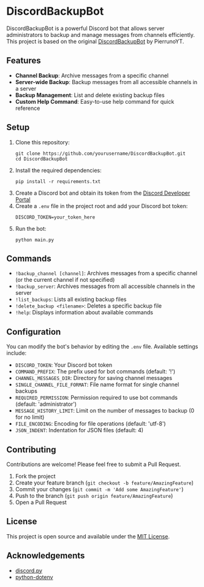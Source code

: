 # DiscordBackupBot

DiscordBackupBot is a powerful Discord bot that allows server administrators to backup and manage messages from channels efficiently. This project is based on the original [DiscordBackupBot](https://github.com/PierrunoYT/DiscordBackupBot) by PierrunoYT.

## Features

- **Channel Backup**: Archive messages from a specific channel
- **Server-wide Backup**: Backup messages from all accessible channels in a server
- **Backup Management**: List and delete existing backup files
- **Custom Help Command**: Easy-to-use help command for quick reference

## Setup

1. Clone this repository:
   ```
   git clone https://github.com/yourusername/DiscordBackupBot.git
   cd DiscordBackupBot
   ```
2. Install the required dependencies:
   ```
   pip install -r requirements.txt
   ```
3. Create a Discord bot and obtain its token from the [Discord Developer Portal](https://discord.com/developers/applications)
4. Create a `.env` file in the project root and add your Discord bot token:
   ```
   DISCORD_TOKEN=your_token_here
   ```
5. Run the bot:
   ```
   python main.py
   ```

## Commands

- `!backup_channel [channel]`: Archives messages from a specific channel (or the current channel if not specified)
- `!backup_server`: Archives messages from all accessible channels in the server
- `!list_backups`: Lists all existing backup files
- `!delete_backup <filename>`: Deletes a specific backup file
- `!help`: Displays information about available commands

## Configuration

You can modify the bot's behavior by editing the `.env` file. Available settings include:

- `DISCORD_TOKEN`: Your Discord bot token
- `COMMAND_PREFIX`: The prefix used for bot commands (default: '!')
- `CHANNEL_MESSAGES_DIR`: Directory for saving channel messages
- `SINGLE_CHANNEL_FILE_FORMAT`: File name format for single channel backups
- `REQUIRED_PERMISSION`: Permission required to use bot commands (default: 'administrator')
- `MESSAGE_HISTORY_LIMIT`: Limit on the number of messages to backup (0 for no limit)
- `FILE_ENCODING`: Encoding for file operations (default: 'utf-8')
- `JSON_INDENT`: Indentation for JSON files (default: 4)

## Contributing

Contributions are welcome! Please feel free to submit a Pull Request.

1. Fork the project
2. Create your feature branch (`git checkout -b feature/AmazingFeature`)
3. Commit your changes (`git commit -m 'Add some AmazingFeature'`)
4. Push to the branch (`git push origin feature/AmazingFeature`)
5. Open a Pull Request

## License

This project is open source and available under the [MIT License](LICENSE).

## Acknowledgements

- [discord.py](https://github.com/Rapptz/discord.py)
- [python-dotenv](https://github.com/theskumar/python-dotenv)
